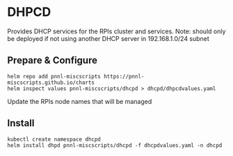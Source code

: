 # DHPCD

Provides DHCP services for the RPIs cluster and services.
Note: should only be deployed if not using another DHCP server in 192.168.1.0/24 subnet

## Prepare & Configure
```
helm repo add pnnl-miscscripts https://pnnl-miscscripts.github.io/charts
helm inspect values pnnl-miscscripts/dhcpd > dhcpd/dhpcdvalues.yaml
```

Update the RPIs node names that will be managed

## Install
```
kubectl create namespace dhcpd
helm install dhpd pnnl-miscscripts/dhcpd -f dhcpdvalues.yaml -n dhcpd
```